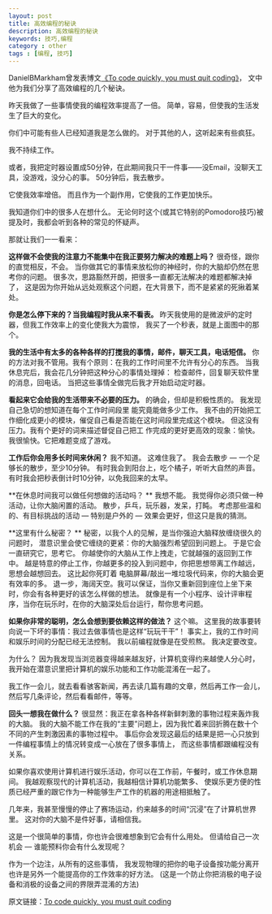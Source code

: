 ```yaml
---
layout: post
title: 高效编程的秘诀
description: 高效编程的秘诀
keywords: 技巧,编程
category : other
tags : [编程, 技巧]
---
```


DanielBMarkham曾发表博文[《To code quickly, you must quit coding》][1]，
文中他为我们分享了高效编程的几个秘诀。

[1]: http://www.whattofix.com/blog/archives/2010/11/to-code-quickly.php

昨天我做了一些事情使我的编程效率提高了一倍。
简单，容易，但使我的生活发生了巨大的变化。

你们中可能有些人已经知道我是怎么做的。
对于其他的人，这听起来有些疯狂。

我不持续工作。

或者，我把定时器设置成50分钟，在此期间我只干一件事——没Email，没聊天工具，没游戏，没分心的事。
50分钟后，我去散步。

它使我效率增倍。
而且作为一个副作用，它使我的工作更加快乐。

我知道你们中的很多人在想什么。
无论何时这个(或其它特别的Pomodoro技巧)被提及时，我都会听到各种的常见的怀疑声。

那就让我们一一看来：

**这样做不会使我的注意力不能集中在我正要努力解决的难题上吗？**
很奇怪，跟你的直觉相反，不会。
当你做其它的事情来放松你的神经时，你的大脑却仍然在思考你的问题。
很多次，思路豁然开朗，把很多一直都无法解决的难题都解决掉了，
这是因为你开始从远处观察这个问题，在大背景下，而不是紧紧的死揪着某处。

**你是怎么停下来的？当我编程时我从来不看表。**
昨天我使用的是微波炉的定时器，但我工作效率上的变化使我大为震惊，
我买了一个秒表，就是上面图中的那个。

**我的生活中有太多的各种各样的打搅我的事情，邮件，聊天工具，电话短信。**
你的方法对我不管用。我有个原则：在我的工作时间里不允许有分心的东西。
当我休息完后，我会花几分钟把这种分心的事情处理掉：
检查邮件，回复聊天软件里的消息，回电话。
当把这些事情全做完后我才开始启动定时器。

**看起来它会给我的生活带来不必要的压力。**
的确会，但却是积极性质的。
我发现自己急切的想知道在每个工作时间段里 能究竟能做多少工作。
我不由的开始把工作细化成更小的模块，催促自己看是否能在这时间段里完成这个模块。
但这没有压力。我有个更好的词来描述督促自己把工 作完成的更好更高效的现象：愉快。
我很愉快。它把难题变成了游戏。

**工作后你会用多长时间来休闲？**
 我不知道。
 这难住我了。
 我会去散步 — 一个足够长的散步，至少10分钟。
 有时我会到阳台上，吃个橘子，听听大自然的声音。
 有时我会把秒表倒计时10分钟，以免我回来的太早。
 
**在休息时间我可以做任何想做的活动吗？ **
我想不能。
我觉得你必须只做一种活动，让你大脑闲置的活动。
散步，乒乓，玩乐器，发呆，打盹。
考虑那些温和的、有目标挑战的活动 — 特别是户外的 — 效果会更好，但这只是我的猜测。

**这里有什么秘密？ **
秘密，以我个人的见解，是当你强迫大脑释放缠绕很久的问题时，
潜意识里会使它缠绕的更紧：你的大脑强烈希望回到问题上。
于是它会一直研究它，思考它。
你越使你的大脑从工作上拽走，它就越强的返回到工作中。
越是特意的停止工作，你越更多的投入到问题中，你把思想带离工作越远，思想会越想回去。
这比起你死盯着 电脑屏幕/敲出一堆垃圾代码来，你的大脑会更有效率的多。
退一步，海阔天空。我可以保证，当你又重新回到座位上坐下来时，你会有各种更好的该怎么样做的想法。
就像是有一个小程序、设计评审程序，当你在玩乐时，在你的大脑深处后台运行，帮你思考问题。

**如果你非常的聪明，怎么会想到要依赖这样的做法？**
这个嘛。
这里我的故事要转向说一下坏的事情：我过去做事情也是这样“玩玩干干”！
事实上，我的工作时间和娱乐时间的分配已经无法控制。
我以前编程就像是在受煎熬。
我决定要改变。

为什么？
因为我发现当浏览器变得越来越友好，计算机变得约来越使人分心时，
我开始在潜意识里把计算机的娱乐功能和工作功能混淆在一起了。

我工作一会儿，就去看看骇客新闻，再去读几篇有趣的文章，然后再工作一会儿，
然后写几条评论，然后看看邮件，等等。

**回头一想我在做什么？**
很显然：我正在拿各种各样新鲜刺激的事物过程来轰炸我的大脑。
我的大脑不能工作在我的“主要”问题上，因为我忙着来回折腾在数十个不同的产生刺激因素的事物过程中。
事后你会发现这最后的结果是把一心只放到一件编程事情上的情况转变成一心放在了很多事情上，
而这些事情都跟编程没有关系。

如果你喜欢使用计算机进行娱乐活动，你可以在工作前，午餐时，或工作休息期间。
我越观察现代的计算机活动，我越相信计算机功能繁多、
使娱乐更方便的性质已经严重的跟它作为一种能够生产工作的机器的用途相抵触了。

几年来，我甚至慢慢的停止了赛场运动，约来越多的时间“沉浸”在了计算机世界里。
这对你的大脑不是件好事，请相信我。

这是一个很简单的事情，你也许会很难想象到它会有什么用处。
但请给自己一次机会 — 谁能预料你会有什么发现呢？

作为一个边注，从所有的这些事情，
我发现物理的把你的电子设备按功能分离开也许是另外一个能提高你的工作效率的好方法。
(这是一个防止你把消极的电子设备和消极的设备之间的界限弄混淆的方法)

原文链接：[To code quickly, you must quit coding](http://www.whattofix.com/blog/archives/2010/11/to-code-quickly.php)
